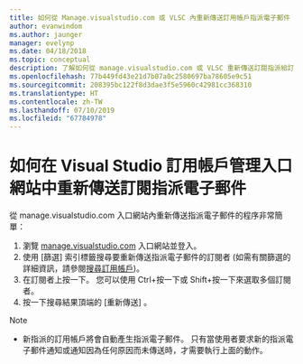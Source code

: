 ```yaml
---
title: 如何從 Manage.visualstudio.com 或 VLSC 內重新傳送訂用帳戶指派電子郵件 | Microsoft Docs
author: evanwindom
ms.author: jaunger
manager: evelynp
ms.date: 04/18/2018
ms.topic: conceptual
description: 了解如何從 manage.visualstudio.com 或 VLSC 重新傳送訂閱指派給訂閱者
ms.openlocfilehash: 77b449fd43e21d7b07a0c2580697ba78605e9c51
ms.sourcegitcommit: 208395bc122f8d3dae3f5e5960c42981cc368310
ms.translationtype: HT
ms.contentlocale: zh-TW
ms.lasthandoff: 07/10/2019
ms.locfileid: "67784978"
---
```

# <a name="how-to-resend-subscription-assignment-emails-in-the-visual-studio-subscription-management-portal"></a>如何在 Visual Studio 訂用帳戶管理入口網站中重新傳送訂閱指派電子郵件

從 manage.visualstudio.com 入口網站內重新傳送指派電子郵件的程序非常簡單：

1. 瀏覽 [manage.visualstudio.com](https://manage.visualstudio.com) 入口網站並登入。
2. 使用 [篩選]  索引標籤搜尋要重新傳送指派電子郵件的訂閱者 (如需有關篩選的詳細資訊，請參閱[搜尋訂用帳戶](search-license.md))。
3. 在訂閱者上按一下。  您可以使用 Ctrl+按一下或 Shift+按一下來選取多個訂閱者。
4. 按一下搜尋結果頂端的 [重新傳送]  。

> [!NOTE]
> - 新指派的訂用帳戶將會自動產生指派電子郵件。 只有當使用者要求新的指派電子郵件通知或通知因為任何原因而未傳送時，才需要執行上面的動作。
